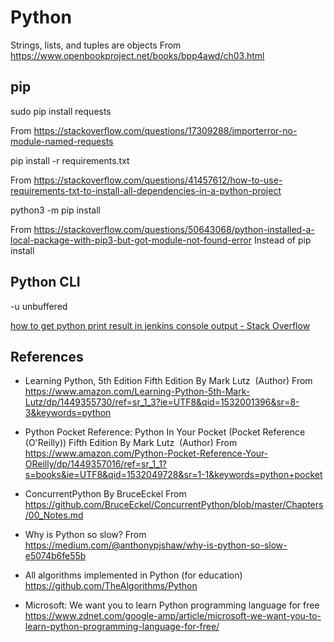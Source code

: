 # Python

Strings, lists, and tuples are objects
From <https://www.openbookproject.net/books/bpp4awd/ch03.html>

## pip

sudo pip install requests

From <https://stackoverflow.com/questions/17309288/importerror-no-module-named-requests> 


pip install -r requirements.txt

From <https://stackoverflow.com/questions/41457612/how-to-use-requirements-txt-to-install-all-dependencies-in-a-python-project> 


python3 -m pip install

From <https://stackoverflow.com/questions/50643068/python-installed-a-local-package-with-pip3-but-got-module-not-found-error> 
Instead of pip install


## Python CLI

-u unbuffered

[how to get python print result in jenkins console output - Stack Overflow](https://stackoverflow.com/questions/22826006/how-to-get-python-print-result-in-jenkins-console-output)

## References

* Learning Python, 5th Edition Fifth Edition
By Mark Lutz  (Author)
From <https://www.amazon.com/Learning-Python-5th-Mark-Lutz/dp/1449355730/ref=sr_1_3?ie=UTF8&qid=1532001396&sr=8-3&keywords=python> 


* Python Pocket Reference: Python In Your Pocket (Pocket Reference (O'Reilly)) Fifth Edition
By Mark Lutz  (Author)
From <https://www.amazon.com/Python-Pocket-Reference-Your-OReilly/dp/1449357016/ref=sr_1_1?s=books&ie=UTF8&qid=1532049728&sr=1-1&keywords=python+pocket> 


* ConcurrentPython
By BruceEckel
From <https://github.com/BruceEckel/ConcurrentPython/blob/master/Chapters/00_Notes.md> 


* Why is Python so slow?
From <https://medium.com/@anthonypjshaw/why-is-python-so-slow-e5074b6fe55b> 


* All algorithms implemented in Python (for education)
https://github.com/TheAlgorithms/Python


* Microsoft: We want you to learn Python programming language for free
https://www.zdnet.com/google-amp/article/microsoft-we-want-you-to-learn-python-programming-language-for-free/